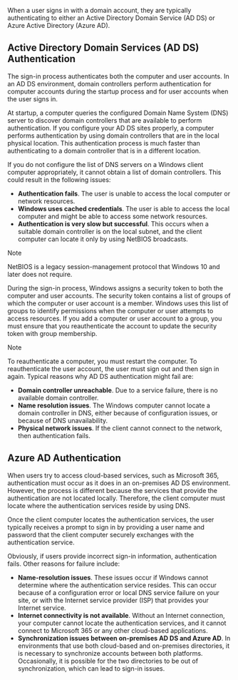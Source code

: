 When a user signs in with a domain account, they are typically authenticating to either an Active Directory Domain Service (AD DS) or Azure Active Directory (Azure AD).

## Active Directory Domain Services (AD DS) Authentication

The sign-in process authenticates both the computer and user accounts. In an AD DS environment, domain controllers perform authentication for computer accounts during the startup process and for user accounts when the user signs in.

At startup, a computer queries the configured Domain Name System (DNS) server to discover domain controllers that are available to perform authentication. If you configure your AD DS sites properly, a computer performs authentication by using domain controllers that are in the local physical location. This authentication process is much faster than authenticating to a domain controller that is in a different location.

If you do not configure the list of DNS servers on a Windows client computer appropriately, it cannot obtain a list of domain controllers. This could result in the following issues:

 -  **Authentication fails**. The user is unable to access the local computer or network resources.
 -  **Windows uses cached credentials**. The user is able to access the local computer and might be able to access some network resources.
 -  **Authentication is very slow but successful**. This occurs when a suitable domain controller is on the local subnet, and the client computer can locate it only by using NetBIOS broadcasts.

> [!NOTE]
> NetBIOS is a legacy session-management protocol that Windows 10 and later does not require.

During the sign-in process, Windows assigns a security token to both the computer and user accounts. The security token contains a list of groups of which the computer or user account is a member. Windows uses this list of groups to identify permissions when the computer or user attempts to access resources. If you add a computer or user account to a group, you must ensure that you reauthenticate the account to update the security token with group membership.

> [!NOTE]
> To reauthenticate a computer, you must restart the computer. To reauthenticate the user account, the user must sign out and then sign in again. Typical reasons why AD DS authentication might fail are:

 -  **Domain controller unreachable**. Due to a service failure, there is no available domain controller.
 -  **Name resolution issues**. The Windows computer cannot locate a domain controller in DNS, either because of configuration issues, or because of DNS unavailability.
 -  **Physical network issues**. If the client cannot connect to the network, then authentication fails.

## Azure AD Authentication

When users try to access cloud-based services, such as Microsoft 365, authentication must occur as it does in an on-premises AD DS environment. However, the process is different because the services that provide the authentication are not located locally. Therefore, the client computer must locate where the authentication services reside by using DNS.

Once the client computer locates the authentication services, the user typically receives a prompt to sign in by providing a user name and password that the client computer securely exchanges with the authentication service.

Obviously, if users provide incorrect sign-in information, authentication fails. Other reasons for failure include:

 -  **Name-resolution issues**. These issues occur if Windows cannot determine where the authentication service resides. This can occur because of a configuration error or local DNS service failure on your site, or with the Internet service provider (ISP) that provides your Internet service.
 -  **Internet connectivity is not available**. Without an Internet connection, your computer cannot locate the authentication services, and it cannot connect to Microsoft 365 or any other cloud-based applications.
 -  **Synchronization issues between on-premises AD DS and Azure AD**. In environments that use both cloud-based and on-premises directories, it is necessary to synchronize accounts between both platforms. Occasionally, it is possible for the two directories to be out of synchronization, which can lead to sign-in issues.
